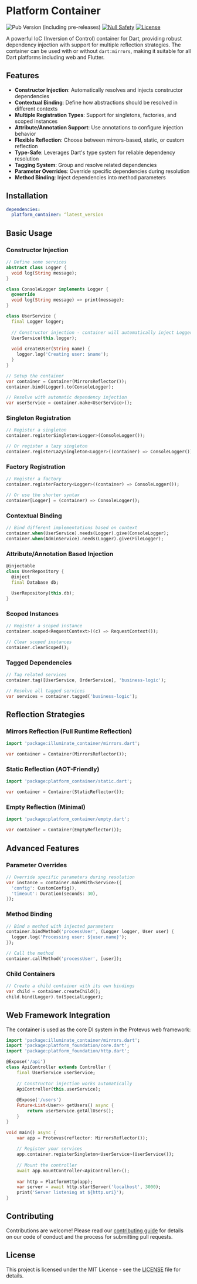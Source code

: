 # Platform Container

![Pub Version (including pre-releases)](https://img.shields.io/pub/v/platform_container?include_prereleases)
[![Null Safety](https://img.shields.io/badge/null-safety-brightgreen)](https://dart.dev/null-safety)
[![License](https://img.shields.io/github/license/dart-backend/angel)](https://github.com/dart-backend/angel/tree/master/packages/container/angel_container/LICENSE)

A powerful IoC (Inversion of Control) container for Dart, providing robust dependency injection with support for multiple reflection strategies. The container can be used with or without `dart:mirrors`, making it suitable for all Dart platforms including web and Flutter.

## Features

- **Constructor Injection**: Automatically resolves and injects constructor dependencies
- **Contextual Binding**: Define how abstractions should be resolved in different contexts
- **Multiple Registration Types**: Support for singletons, factories, and scoped instances
- **Attribute/Annotation Support**: Use annotations to configure injection behavior
- **Flexible Reflection**: Choose between mirrors-based, static, or custom reflection
- **Type-Safe**: Leverages Dart's type system for reliable dependency resolution
- **Tagging System**: Group and resolve related dependencies
- **Parameter Overrides**: Override specific dependencies during resolution
- **Method Binding**: Inject dependencies into method parameters

## Installation

```yaml
dependencies:
  platform_container: ^latest_version
```

## Basic Usage

### Constructor Injection

```dart
// Define some services
abstract class Logger {
  void log(String message);
}

class ConsoleLogger implements Logger {
  @override
  void log(String message) => print(message);
}

class UserService {
  final Logger logger;
  
  // Constructor injection - container will automatically inject Logger
  UserService(this.logger);
  
  void createUser(String name) {
    logger.log('Creating user: $name');
  }
}

// Setup the container
var container = Container(MirrorsReflector());
container.bind(Logger).to(ConsoleLogger);

// Resolve with automatic dependency injection
var userService = container.make<UserService>();
```

### Singleton Registration

```dart
// Register a singleton
container.registerSingleton<Logger>(ConsoleLogger());

// Or register a lazy singleton
container.registerLazySingleton<Logger>((container) => ConsoleLogger());
```

### Factory Registration

```dart
// Register a factory
container.registerFactory<Logger>((container) => ConsoleLogger());

// Or use the shorter syntax
container[Logger] = (container) => ConsoleLogger();
```

### Contextual Binding

```dart
// Bind different implementations based on context
container.when(UserService).needs(Logger).give(ConsoleLogger);
container.when(AdminService).needs(Logger).give(FileLogger);
```

### Attribute/Annotation Based Injection

```dart
@injectable
class UserRepository {
  @inject
  final Database db;
  
  UserRepository(this.db);
}
```

### Scoped Instances

```dart
// Register a scoped instance
container.scoped<RequestContext>((c) => RequestContext());

// Clear scoped instances
container.clearScoped();
```

### Tagged Dependencies

```dart
// Tag related services
container.tag([UserService, OrderService], 'business-logic');

// Resolve all tagged services
var services = container.tagged('business-logic');
```

## Reflection Strategies

### Mirrors Reflection (Full Runtime Reflection)

```dart
import 'package:illuminate_container/mirrors.dart';

var container = Container(MirrorsReflector());
```

### Static Reflection (AOT-Friendly)

```dart
import 'package:platform_container/static.dart';

var container = Container(StaticReflector());
```

### Empty Reflection (Minimal)

```dart
import 'package:platform_container/empty.dart';

var container = Container(EmptyReflector());
```

## Advanced Features

### Parameter Overrides

```dart
// Override specific parameters during resolution
var instance = container.makeWith<Service>({
  'config': CustomConfig(),
  'timeout': Duration(seconds: 30),
});
```

### Method Binding

```dart
// Bind a method with injected parameters
container.bindMethod('processUser', (Logger logger, User user) {
  logger.log('Processing user: ${user.name}');
});

// Call the method
container.callMethod('processUser', [user]);
```

### Child Containers

```dart
// Create a child container with its own bindings
var child = container.createChild();
child.bind(Logger).to(SpecialLogger);
```

## Web Framework Integration

The container is used as the core DI system in the Protevus web framework:

```dart
import 'package:illuminate_container/mirrors.dart';
import 'package:platform_foundation/core.dart';
import 'package:platform_foundation/http.dart';

@Expose('/api')
class ApiController extends Controller {
    final UserService userService;
    
    // Constructor injection works automatically
    ApiController(this.userService);
    
    @Expose('/users')
    Future<List<User>> getUsers() async {
        return userService.getAllUsers();
    }
}

void main() async {
    var app = Protevus(reflector: MirrorsReflector());
    
    // Register your services
    app.container.registerSingleton<UserService>(UserService());
    
    // Mount the controller
    await app.mountController<ApiController>();
    
    var http = PlatformHttp(app);
    var server = await http.startServer('localhost', 3000);
    print('Server listening at ${http.uri}');
}
```

## Contributing

Contributions are welcome! Please read our [contributing guide](CONTRIBUTING.md) for details on our code of conduct and the process for submitting pull requests.

## License

This project is licensed under the MIT License - see the [LICENSE](LICENSE) file for details.

